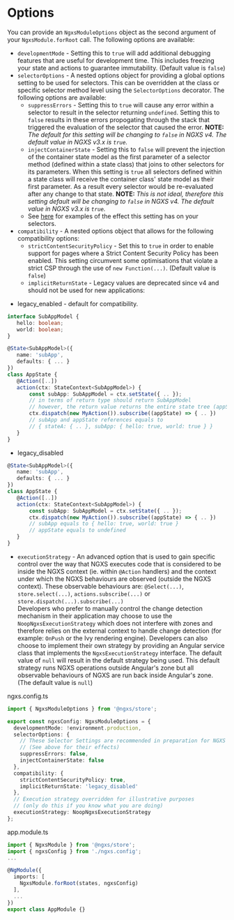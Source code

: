 # Options

You can provide an `NgxsModuleOptions` object as the second argument of your `NgxsModule.forRoot` call. The following options are available:

- `developmentMode` - Setting this to `true` will add additional debugging features that are useful for development time. This includes freezing your state and actions to guarantee immutability. (Default value is `false`)
- `selectorOptions` - A nested options object for providing a global options setting to be used for selectors. This can be overridden at the class or specific selector method level using the `SelectorOptions` decorator. The following options are available:
  - `suppressErrors` - Setting this to `true` will cause any error within a selector to result in the selector returning `undefined`. Setting this to `false` results in these errors propogating through the stack that triggered the evaluation of the selector that caused the error. **NOTE:** *The default for this setting will be changing to `false` in NGXS v4. The default value in NGXS v3.x is `true`.*
  - `injectContainerState` - Setting this to `false` will prevent the injection of the container state model as the first parameter of a selector method (defined within a state class) that joins to other selectors for its parameters. When this setting is `true` all selectors defined within a state class will receive the container class' state model as their first parameter. As a result every selector would be re-evaluated after any change to that state. **NOTE:** *This is not ideal, therefore this setting default will be changing to `false` in NGXS v4. The default value in NGXS v3.x is `true`.*
  - See [here](../concepts/select.md#joining-selectors) for examples of the effect this setting has on your selectors.
- `compatibility` - A nested options object that allows for the following compatibility options:
  - `strictContentSecurityPolicy` - Set this to `true` in order to enable support for pages where a Strict Content Security Policy has been enabled. This setting circumvent some optimisations that violate a strict CSP through the use of `new Function(...)`. (Default value is `false`)
  - `implicitReturnState` - Legacy values are deprecated since v4 and should not be used for new applications:

* legacy_enabled - default for compatibility.

```ts
interface SubAppModel {
   hello: boolean;
   world: boolean;
}

@State<SubAppModel>({
   name: 'subApp',
   defaults: { ... }
})
class AppState {
   @Action([..])
   action(ctx: StateContext<SubAppModel>) {
       const subApp: SubAppModel = ctx.setState({ .. });
       // in terms of return type should return SubAppModel
       // however, the return value returns the entire state tree (appState)
       ctx.dispatch(new MyAction()).subscribe((appState) => { .. })
       // subApp and appState references equals to
       // { stateA: { .. }, subApp: { hello: true, world: true } }
   }
}
```

* legacy_disabled 
    
```ts
@State<SubAppModel>({
   name: 'subApp',
   defaults: { ... }
})
class AppState {
   @Action([..])
   action(ctx: StateContext<SubAppModel>) {
       const subApp: SubAppModel = ctx.setState({ .. });
       ctx.dispatch(new MyAction()).subscribe((appState) => { .. })
       // subApp equals to { hello: true, world: true }
       // appState equals to undefined
   }
}
```

- `executionStrategy` - An advanced option that is used to gain specific control over the way that NGXS executes code that is considered to be inside the NGXS context (ie. within `@Action` handlers) and the context under which the NGXS behaviours are observed (outside the NGXS context). These observable behaviours are: `@Select(...)`, `store.select(...)`, `actions.subscribe(...)` or `store.dispatch(...).subscribe(...)`  
  Developers who prefer to manually control the change detection mechanism in their application may choose to use the `NoopNgxsExecutionStrategy` which does not interfere with zones and therefore relies on the external context to handle change detection (for example: `OnPush` or the Ivy rendering engine). Developers can also choose to implement their own strategy by providing an Angular service class that implements the `NgxsExecutionStrategy` interface. The default value of `null` will result in the default strategy being used. This default strategy runs NGXS operations outside Angular's zone but all observable behaviours of NGXS are run back inside Angular's zone. (The default value is `null`)

ngxs.config.ts

```ts
import { NgxsModuleOptions } from '@ngxs/store';

export const ngxsConfig: NgxsModuleOptions = {
  developmentMode: !environment.production,
  selectorOptions: {
    // These Selector Settings are recommended in preparation for NGXS v4
    // (See above for their effects)
    suppressErrors: false,
    injectContainerState: false
  },
  compatibility: {
    strictContentSecurityPolicy: true,
    implicitReturnState: 'legacy_disabled'
  },
  // Execution strategy overridden for illustrative purposes 
  // (only do this if you know what you are doing)
  executionStrategy: NoopNgxsExecutionStrategy
};
```

app.module.ts

```ts
import { NgxsModule } from '@ngxs/store';
import { ngxsConfig } from './ngxs.config';
...

@NgModule({
  imports: [
    NgxsModule.forRoot(states, ngxsConfig)
  ],
  ...
})
export class AppModule {}
```
